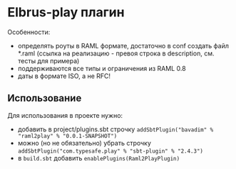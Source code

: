 # Elbrus-play плагин

Особенности:

 - определять роуты в RAML формате, достаточно в conf создать файл *.raml (ссылка на реализацию - превоя строка в description, 
см. тесты для примера)
- поддерживаются все типы и ограничения из RAML 0.8
- даты в формате ISO, а не RFC!

## Использование

Для использования в проекте нужно:

 - добавить в project/plugins.sbt строчку `addSbtPlugin("bavadim" % "raml2play" % "0.0.1-SNAPSHOT")`
 - можно (но не обязательно) убрать строчку `addSbtPlugin("com.typesafe.play" % "sbt-plugin" % "2.4.3")`
 - в `build.sbt` добавить `enablePlugins(Raml2PlayPlugin)`

